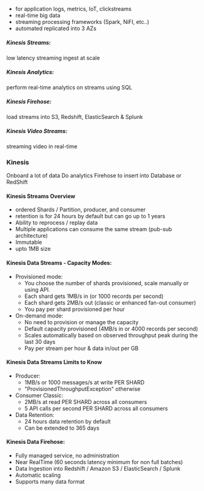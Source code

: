 - for application logs, metrics, IoT, clickstreams
- real-time big data
- streaming processing frameworks (Spark, NiFI, etc..)
- automated replicated into 3 AZs

##### Kinesis Streams:
low latency streaming ingest at scale

##### Kinesis Analytics:
perform real-time analytics on streams using SQL

##### Kinesis Firehose:
load streams into S3, Redshift, ElasticSearch & Splunk

##### Kinesis Video Streams:
streaming video in real-time

### Kinesis
Onboard a lot of data
Do analytics
Firehose to insert into Database or RedShift

#### Kinesis Streams Overview
- ordered Shards / Partition, producer, and consumer
- retention is for 24 hours by default but can go up to 1 years
- Ability to reprocess / replay data
- Multiple applications can consume the same stream (pub-sub architecture)
- Immutable
- upto 1MB size

#### Kinesis Data Streams - Capacity Modes:
- Provisioned mode:
	- You choose the number of shards provisioned, scale manually or using API.
	- Each shard gets 1MB/s in (or 1000 records per second)
	- Each shard gets 2MB/s out (classic or enhanced fan-out consumer)
	- You pay per shard provisioned per hour
- On-demand mode:
	- No need to provision or manage the capacity
	- Default capacity provisioned (4MB/s in or 4000 records per second)
	- Scales automatically based on observed throughput peak during the last 30 days
	- Pay per stream per hour & data in/out per GB

#### Kinesis Data Streams Limits to Know
- Producer:
	- 1MB/s or 1000 messages/s at write PER SHARD
	- "ProvisionedThroughputException" otherwise
- Consumer Classic:
	- 2MB/s at read PER SHARD across all consumers
	- 5 API calls per second PER SHARD across all consumers
- Data Retention:
	- 24 hours data retention by default
	- Can be extended to 365 days

#### Kinesis Data Firehose:
- Fully managed service, no administration
- Near RealTime (60 seconds latency minimum for non full batches)
- Data Ingestion into Redshift / Amazon S3 / ElasticSearch / Splunk
- Automatic scaling
- Supports many data format